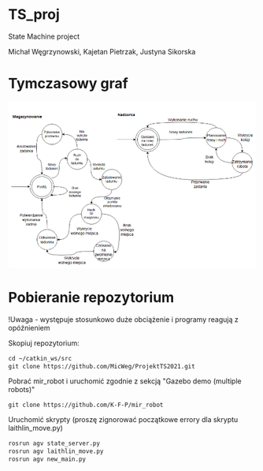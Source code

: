 # TS_proj
State Machine project

Michał Węgrzynowski, Kajetan Pietrzak, Justyna Sikorska

# Tymczasowy graf
![Graph](https://github.com/MicWeg/ProjektTS2021/blob/main/graph.png)

# Pobieranie repozytorium
!Uwaga - występuje stosunkowo duże obciążenie i programy reagują z opóźnieniem

Skopiuj repozytorium:
```
cd ~/catkin_ws/src
git clone https://github.com/MicWeg/ProjektTS2021.git
```

Pobrać mir_robot i uruchomić zgodnie z sekcją "Gazebo demo (multiple robots)"
```
git clone https://github.com/K-F-P/mir_robot
```

Uruchomić skrypty (proszę zignorować początkowe errory dla skryptu laithlin_move.py)
```
rosrun agv state_server.py
rosrun agv laithlin_move.py
rosrun agv new_main.py

```
